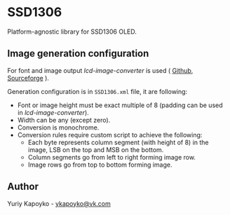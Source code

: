 # SSD1306

Platform-agnostic library for SSD1306 OLED.

## Image generation configuration

For font and image output *lcd-image-converter* is used ( [Github](https://github.com/riuson/lcd-image-converter), [Sourceforge](https://sourceforge.net/projects/lcd-image-converter/) ). 

Generation configuration is in `SSD1306.xml` file, it are following:

* Font or image height must be exact multiple of 8 (padding can be used in *lcd-image-converter*).
* Width can be any (except zero).
* Conversion is monochrome.
* Conversion rules require custom script to achieve the following:
    * Each byte represents column segment (with height of 8) in the image, LSB on the top and MSB on the bottom.
    * Column segments go from left to right forming image row.
    * Image rows go from top to bottom forming image.

## Author

Yuriy Kapoyko - ykapoyko@vk.com
